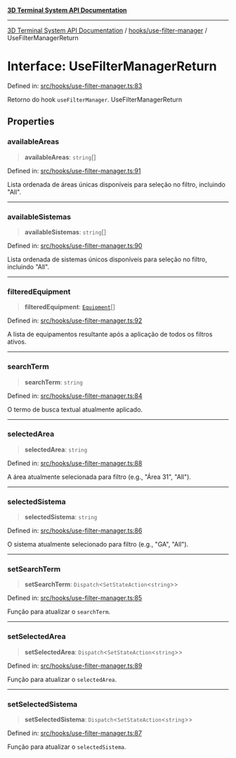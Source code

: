 [**3D Terminal System API Documentation**](../../../README.md)

***

[3D Terminal System API Documentation](../../../README.md) / [hooks/use-filter-manager](../README.md) / UseFilterManagerReturn

# Interface: UseFilterManagerReturn

Defined in: [src/hooks/use-filter-manager.ts:83](https://github.com/Dicommunitas/ThreeJS_Terminal_3D/blob/824631c882bd29351bc730ad23d22c22cce24127/src/hooks/use-filter-manager.ts#L83)

Retorno do hook `useFilterManager`.
 UseFilterManagerReturn

## Properties

### availableAreas

> **availableAreas**: `string`[]

Defined in: [src/hooks/use-filter-manager.ts:91](https://github.com/Dicommunitas/ThreeJS_Terminal_3D/blob/824631c882bd29351bc730ad23d22c22cce24127/src/hooks/use-filter-manager.ts#L91)

Lista ordenada de áreas únicas disponíveis para seleção no filtro, incluindo "All".

***

### availableSistemas

> **availableSistemas**: `string`[]

Defined in: [src/hooks/use-filter-manager.ts:90](https://github.com/Dicommunitas/ThreeJS_Terminal_3D/blob/824631c882bd29351bc730ad23d22c22cce24127/src/hooks/use-filter-manager.ts#L90)

Lista ordenada de sistemas únicos disponíveis para seleção no filtro, incluindo "All".

***

### filteredEquipment

> **filteredEquipment**: [`Equipment`](../../../lib/types/interfaces/Equipment.md)[]

Defined in: [src/hooks/use-filter-manager.ts:92](https://github.com/Dicommunitas/ThreeJS_Terminal_3D/blob/824631c882bd29351bc730ad23d22c22cce24127/src/hooks/use-filter-manager.ts#L92)

A lista de equipamentos resultante após a aplicação de todos os filtros ativos.

***

### searchTerm

> **searchTerm**: `string`

Defined in: [src/hooks/use-filter-manager.ts:84](https://github.com/Dicommunitas/ThreeJS_Terminal_3D/blob/824631c882bd29351bc730ad23d22c22cce24127/src/hooks/use-filter-manager.ts#L84)

O termo de busca textual atualmente aplicado.

***

### selectedArea

> **selectedArea**: `string`

Defined in: [src/hooks/use-filter-manager.ts:88](https://github.com/Dicommunitas/ThreeJS_Terminal_3D/blob/824631c882bd29351bc730ad23d22c22cce24127/src/hooks/use-filter-manager.ts#L88)

A área atualmente selecionada para filtro (e.g., "Área 31", "All").

***

### selectedSistema

> **selectedSistema**: `string`

Defined in: [src/hooks/use-filter-manager.ts:86](https://github.com/Dicommunitas/ThreeJS_Terminal_3D/blob/824631c882bd29351bc730ad23d22c22cce24127/src/hooks/use-filter-manager.ts#L86)

O sistema atualmente selecionado para filtro (e.g., "GA", "All").

***

### setSearchTerm

> **setSearchTerm**: `Dispatch`\<`SetStateAction`\<`string`\>\>

Defined in: [src/hooks/use-filter-manager.ts:85](https://github.com/Dicommunitas/ThreeJS_Terminal_3D/blob/824631c882bd29351bc730ad23d22c22cce24127/src/hooks/use-filter-manager.ts#L85)

Função para atualizar o `searchTerm`.

***

### setSelectedArea

> **setSelectedArea**: `Dispatch`\<`SetStateAction`\<`string`\>\>

Defined in: [src/hooks/use-filter-manager.ts:89](https://github.com/Dicommunitas/ThreeJS_Terminal_3D/blob/824631c882bd29351bc730ad23d22c22cce24127/src/hooks/use-filter-manager.ts#L89)

Função para atualizar o `selectedArea`.

***

### setSelectedSistema

> **setSelectedSistema**: `Dispatch`\<`SetStateAction`\<`string`\>\>

Defined in: [src/hooks/use-filter-manager.ts:87](https://github.com/Dicommunitas/ThreeJS_Terminal_3D/blob/824631c882bd29351bc730ad23d22c22cce24127/src/hooks/use-filter-manager.ts#L87)

Função para atualizar o `selectedSistema`.
